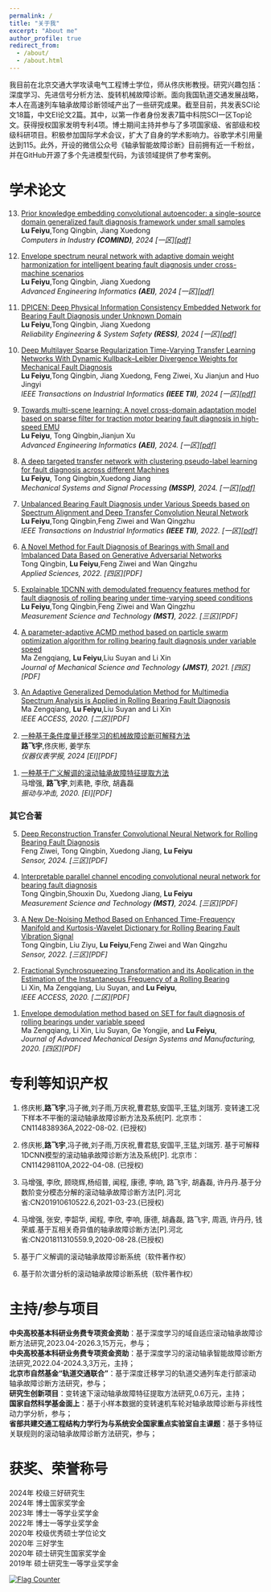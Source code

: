 ```yaml
---
permalink: /
title: "关于我"
excerpt: "About me"
author_profile: true
redirect_from: 
  - /about/
  - /about.html
---
```


我目前在北京交通大学攻读电气工程博士学位，师从佟庆彬教授。研究兴趣包括：深度学习、先进信号分析方法、旋转机械故障诊断。面向我国轨道交通发展战略，本人在高速列车轴承故障诊断领域产出了一些研究成果。截至目前，共发表SCI论文18篇，中文EI论文2篇。其中，以第一作者身份发表7篇中科院SCI一区Top论文。获得授权国家发明专利4项。博士期间主持并参与了多项国家级、省部级和校级科研项目。积极参加国际学术会议，扩大了自身的学术影响力。谷歌学术引用量达到115。此外，开设的微信公众号《轴承智能故障诊断》目前拥有近一千粉丝，并在GitHub开源了多个先进模型代码，为该领域提供了参考案例。

学术论文
======
<ol start="13">
<li><p><a href="https://doi.org/10.1016/j.compind.2024.104169">Prior knowledge embedding convolutional autoencoder: a single-source domain generalized fault diagnosis framework under small samples</a> <br />
 <b>Lu Feiyu</b>,Tong Qingbin, Jiang Xuedong<br />
<i>Computers in Industry <b>(COMIND)</b>, 2024 [一区]<a href="files/DMsrTTLN.pdf">[pdf]</a></i></p>
</li></ol>


<ol start="12">
<li><p><a href="https://www.sciencedirect.com/science/article/pii/S147403462400435X">Envelope spectrum neural network with adaptive domain weight harmonization for intelligent bearing fault diagnosis under cross-machine scenarios</a> <br />
 <b>Lu Feiyu</b>,Tong Qingbin, Jiang Xuedong<br />
<i>Advanced Engineering Informatics <b>(AEI)</b>, 2024 [一区]<a href="files/DMsrTTLN.pdf">[pdf]</a></i></p>
</li></ol>

<ol start="11">
<li><p><a href="https://www.sciencedirect.com/science/article/pii/S095183202400526X">DPICEN: Deep Physical Information Consistency Embedded Network for Bearing Fault Diagnosis under Unknown Domain</a> <br />
 <b>Lu Feiyu</b>,Tong Qingbin, Jiang Xuedong<br />
<i>Reliability Engineering & System Safety <b>(RESS)</b>, 2024 [一区]<a href="files/DMsrTTLN.pdf">[pdf]</a></i></p>
</li></ol>

<ol start="10">
<li><p><a href="https://ieeexplore.ieee.org/document/10634863">Deep Multilayer Sparse Regularization Time-Varying Transfer Learning Networks With Dynamic Kullback–Leibler Divergence Weights for Mechanical Fault Diagnosis</a> <br />
 <b>Lu Feiyu</b>,Tong Qingbin, Jiang Xuedong, Feng Ziwei, Xu Jianjun and Huo Jingyi<br />
<i>IEEE Transactions on Industrial Informatics <b>(IEEE TII)</b>, 2024 [一区]<a href="files/DMsrTTLN.pdf">[pdf]</a></i></p>
</li></ol>

<ol start="9">
<li><p><a href="https://www.sciencedirect.com/science/article/pii/S1474034624001848?via%3Dihub">Towards multi-scene learning: A novel cross-domain adaptation model based on sparse filter for traction motor bearing fault diagnosis in high-speed EMU</a> <br />
 <b>Lu Feiyu</b>, Tong Qingbin,Jianjun Xu <br />
<i>Advanced Engineering Informatics <b>(AEI)</b>, 2024. [一区]<a href="files/1-s2.0-S1474034624001848-main.pdf">[pdf]</a></i></p>
</li></ol>

<ol start="8">
<li><p><a href="https://www.sciencedirect.com/science/article/pii/S0888327024002425?via%3Dihub">A deep targeted transfer network with clustering pseudo-label learning for fault diagnosis across different Machines</a> <br />
 <b>Lu Feiyu</b>, Tong Qingbin,Xuedong Jiang <br />
<i>Mechanical Systems and Signal Processing <b>(MSSP)</b>, 2024. [一区]<a href="files/A deep targeted transfer network with clustering pseudo-label.pdf">[pdf]</a></i></p>
</li></ol>

<ol start="7">
<li><p><a href="https://ieeexplore.ieee.org/document/9931460">Unbalanced Bearing Fault Diagnosis under Various Speeds based on Spectrum Alignment and Deep Transfer Convolution Neural Network</a> <br />
 <b>Lu Feiyu</b>,Tong Qingbin,Feng Ziwei and Wan Qingzhu <br />
<i>IEEE Transactions on Industrial Informatics <b>(IEEE TII)</b>, 2022. [一区]<a href="files/Unbalanced_Bearing_Fault_Diagnosis_under_Various_Speeds_based_on_Spectrum_Alignment_and_Deep_Transfer_Convolution_Neural_Network.pdf">[pdf]</a></i></p>
</li></ol>

<ol start="6">
<li><p><a href="https://www.mdpi.com/2076-3417/12/14/7346">A Novel Method for Fault Diagnosis of Bearings with Small and Imbalanced Data Based on Generative Adversarial Networks</a> <br />
Tong Qingbin, <b>Lu Feiyu</b>,Feng Ziwei and Wan Qingzhu <br />
<i>Applied Sciences, 2022. [四区][PDF]</i></p>
</li></ol>

<ol start="5">
<li><p><a href="https://iopscience.iop.org/article/10.1088/1361-6501/ac78c5">Explainable 1DCNN with demodulated frequency features method for fault diagnosis of rolling bearing under time-varying speed conditions</a> <br />
 <b>Lu Feiyu</b>,Tong Qingbin,Feng Ziwei and Wan Qingzhu <br />
<i>Measurement Science and Technology <b>(MST)</b>, 2022. [三区][PDF]</i></p>
</li></ol>

<ol start="4">
<li><p><a href="https://link.springer.com/article/10.1007/s12206-021-0405-7">A parameter-adaptive ACMD method based on particle swarm optimization algorithm for rolling bearing fault diagnosis under variable speed</a> <br />
Ma Zengqiang, <b>Lu Feiyu</b>,Liu Suyan and Li Xin <br />
<i>Journal of Mechanical Science and Technology <b>(JMST)</b>, 2021. [四区][PDF]</i></p>
</li></ol>


<ol start="3">
<li><p><a href="https://ieeexplore.ieee.org/document/8970283/">An Adaptive Generalized Demodulation Method for Multimedia Spectrum Analysis is Applied in Rolling Bearing Fault Diagnosis</a> <br />
Ma Zengqiang, <b>Lu Feiyu</b>,Liu Suyan and Li Xin <br />
<i>IEEE ACCESS, 2020. [二区][PDF]</i></p>
</li></ol>


<ol start="2">
<li><p><a href="https://kns.cnki.net/kcms2/article/abstract?v=kxD1c6RDvBzejNFsUwEizdS3PdNOLlBQvMV_QmcbkADnThOqM3Hbt6r4zzEHJi0R-p04yK6KyqN_adHfyws9O76NzJzQu88FrtLiVELQyJnY7uKexk8OCO53WszaLoQJjeCSeCIAMJWOD7EL8HOYw292d6o6kwwAEBUMXADWv5bDMMZZrZH5lXn90ug5kgqw&uniplatform=NZKPT&language=CHS">一种基于条件度量迁移学习的机械故障诊断可解释方法</a> <br />
<b>路飞宇</b>,佟庆彬, 姜学东 <br />
<i>仪器仪表学报, 2024 [EI][PDF]</i></p>
</li></ol>


<ol start="1">
<li><p><a href="http://jvs.sjtu.edu.cn/CN/abstract/abstract9915.shtml">一种基于广义解调的滚动轴承故障特征提取方法</a> <br />
马增强, <b>路飞宇</b>,刘素艳, 李欣, 胡鑫磊 <br />
<i>振动与冲击, 2020. [EI][PDF]</i></p>
</li></ol>
  
  
<h3>其它合著</h3>	

<ol start="5">
<li><p><a href="https://www.mdpi.com/1424-8220/24/7/2079">Deep Reconstruction Transfer Convolutional Neural Network for Rolling Bearing Fault Diagnosis</a> <br />
Feng Ziwei, Tong Qingbin, Xuedong Jiang, <b>Lu Feiyu</b> <br />
<i>Sensor, 2024. [三区][PDF]</i></p>
</li></ol>

<ol start="4">
<li><p><a href="https://iopscience.iop.org/article/10.1088/1361-6501/ad28b0">Interpretable parallel channel encoding convolutional neural network for bearing fault diagnosis</a> <br />
 Tong Qingbin,Shouxin Du, Xuedong Jiang, <b>Lu Feiyu</b> <br />
<i>Measurement Science and Technology <b>(MST)</b>, 2024. [三区][PDF]</i></p>
</li></ol>

<ol start="3">
<li><p><a href="https://www.mdpi.com/1424-8220/22/16/6108">A New De-Noising Method Based on Enhanced Time-Frequency Manifold and Kurtosis-Wavelet Dictionary for Rolling Bearing Fault Vibration Signal</a> <br />
Tong Qingbin,  Liu Ziyu, <b>Lu Feiyu</b>,Feng Ziwei and Wan Qingzhu <br />
<i>Sensor, 2022. [三区][PDF]</i></p>
</li></ol>

<ol start="2">
<li><p><a href="https://ieeexplore.ieee.org/document/9144567">Fractional Synchrosqueezing Transformation and its Application in the Estimation of the Instantaneous Frequency of a Rolling Bearing</a> <br />
Li Xin,  Ma Zengqiang, Liu Suyan, and <b>Lu Feiyu</b>,<br />
<i>IEEE ACCESS, 2020. [二区][PDF]</i></p>
</li></ol>

<ol start="1">
<li><p><a href="https://www.jstage.jst.go.jp/article/jamdsm/14/7/14_2020jamdsm0104/_article">Envelope demodulation method based on SET for fault diagnosis of rolling bearings under variable speed</a> <br />
Ma Zengqiang, Li Xin, Liu Suyan, Ge Yongjie, and <b>Lu Feiyu</b>,<br />
<i>Journal of Advanced Mechanical Design Systems and Manufacturing, 2020. [四区][PDF]</i></p>
</li></ol>

  
  

专利等知识产权
======
<ol start="1">
<li><p>佟庆彬,<b>路飞宇</b>,冯子微,刘子雨,万庆祝,曹君慈,安国平,王猛,刘瑞芳. 变转速工况下样本不平衡的滚动轴承故障诊断方法及系统[P]. 北京市：CN114838936A,2022-08-02. (已授权)</p></li>
<li><p>佟庆彬,<b>路飞宇</b>,冯子微,刘子雨,万庆祝,曹君慈,安国平,王猛,刘瑞芳. 基于可解释1DCNN模型的滚动轴承故障诊断方法及系统[P]. 北京市：CN114298110A,2022-04-08. (已授权)</p></li>
<li><p>马增强, 李欣, 顾晓辉,杨绍普, 闻程, 康德, 李响, 路飞宇, 胡鑫磊, 许丹丹.基于分数阶变分模态分解的滚动轴承故障诊断方法[P].河北省:CN201910610522.6,2021-03-23.(已授权)</p></li>
<li><p>马增强, 张安, 李韶华, 闻程, 李欣, 李响, 康德, 胡鑫磊, 路飞宇, 周涵, 许丹丹, 钱荣威.基于互相关奇异值的轴承故障诊断方法[P].河北省:CN201811310559.9,2020-08-28.(已授权)</p></li>
<li><p>基于广义解调的滚动轴承故障诊断系统（软件著作权）</p></li>
<li><p>基于阶次谱分析的滚动轴承故障诊断系统（软件著作权）</p></li>
</ol>



主持/参与项目
======

**中央高校基本科研业务费专项资金资助**：基于深度学习的域自适应滚动轴承故障诊断方法研究,2023.04-2026.3,15万元，参与；<br />
**中央高校基本科研业务费专项资金资助**：基于深度学习的滚动轴承智能故障诊断方法研究,2022.04-2024.3,3万元，主持；<br />
**北京市自然基金“轨道交通联合”**：基于深度迁移学习的轨道交通列车走行部滚动轴承故障诊断方法研究，参与；<br />
**研究生创新项目**：变转速下滚动轴承故障特征提取方法研究,0.6万元，主持；<br />
**国家自然科学基金面上**：基于小样本数据的变转速机车轮对轴承故障诊断与非线性动力学分析，参与；<br />
**省部共建交通工程结构力学行为与系统安全国家重点实验室自主课题**：基于多特征关联规则的滚动轴承故障诊断方法研究，参与；<br />




获奖、荣誉称号
======

2024年 校级三好研究生<br />
2024年 博士国家奖学金<br />
2023年 博士一等学业奖学金<br />
2022年 博士一等学业奖学金<br />
2020年 校级优秀硕士学位论文<br />
2020年 三好学生<br />
2020年 硕士研究生国家奖学金<br />
2019年 硕士研究生一等学业奖学金<br />



<a href="https://info.flagcounter.com/Y7F9"><img src="https://s11.flagcounter.com/count2/Y7F9/bg_FFFFFF/txt_000000/border_CCCCCC/columns_2/maxflags_6/viewers_0/labels_0/pageviews_0/flags_0/percent_0/" alt="Flag Counter" border="0"></a>
